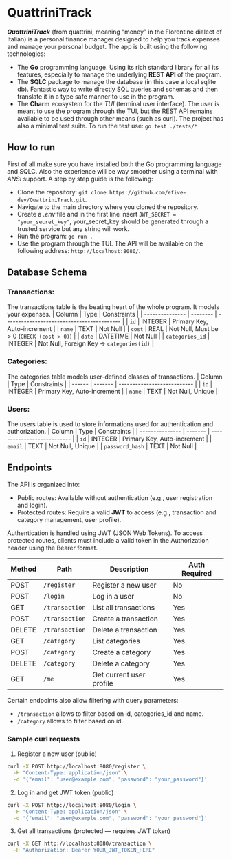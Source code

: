 # QuattriniTrack
***QuattriniTrack*** (from quattrini, meaning “money” in the Florentine dialect of Italian) is a personal finance manager designed to help you track expenses and manage your personal budget.
The app is built using the following technologies:
- The **Go** programming language. Using its rich standard library for all its features, especially to manage the underlying **REST API** of the program.
- The **SQLC** package to manage the database (in this case a local sqlite db). Fantastic way to write directly SQL queries and schemas and then translate it in a type safe manner to use in the program.
- The **Charm** ecosystem for the *TUI* (terminal user interface). The user is meant to use the program through the TUI, but the REST API remains available to be used through other means (such as curl).
The project has also a minimal test suite. To run the test use: ```go test ./tests/*```

## How to run
First of all make sure you have installed both the Go programming language and SQLC. Also the experience will be way smoother using a terminal with *ANSI* support. A step by step guide is the following:
- Clone the repository: ```git clone https://github.com/efive-dev/QuattriniTrack.git```.
- Navigate to the main directory where you cloned the repository.
- Create a *.env* file and in the first line insert ```JWT_SECRET = "your_secret_key"```, your_secret_key should be generated through a trusted service but any string will work.
- Run the program: ```go run .```
- Use the program through the TUI. The API will be available on the following address: ```http://localhost:8080/```.

## Database Schema
### Transactions:
The transactions table is the beating heart of the whole program. It models your expenses.
| Column          | Type     | Constraints                                |
| --------------- | -------- | ------------------------------------------ |
| `id`            | INTEGER  | Primary Key, Auto-increment                |
| `name`          | TEXT     | Not Null                                   |
| `cost`          | REAL     | Not Null, Must be > 0 (`CHECK (cost > 0)`) |
| `date`          | DATETIME | Not Null                                   |
| `categories_id` | INTEGER  | Not Null, Foreign Key → `categories(id)`   |

### Categories:
The categories table models user-defined classes of transactions.
| Column | Type    | Constraints                 |
| ------ | ------- | --------------------------- |
| `id`   | INTEGER | Primary Key, Auto-increment |
| `name` | TEXT    | Not Null, Unique            |

### Users:
The users table is used to store informations used for authentication and authorization.
| Column          | Type    | Constraints                 |
| --------------- | ------- | --------------------------- |
| `id`            | INTEGER | Primary Key, Auto-increment |
| `email`         | TEXT    | Not Null, Unique            |
| `password_hash` | TEXT    | Not Null                    |

## Endpoints
The API is organized into:
- Public routes: Available without authentication (e.g., user registration and login).
- Protected routes: Require a valid **JWT** to access (e.g., transaction and category management, user profile).

Authentication is handled using JWT (JSON Web Tokens). To access protected routes, clients must include a valid token in the Authorization header using the Bearer <token> format.

| Method | Path           | Description              | Auth Required |
| ------ | -------------- | ------------------------ | ------------- |
| POST   | `/register`    | Register a new user      | No            |
| POST   | `/login`       | Log in a user            | No            |
| GET    | `/transaction` | List all transactions    | Yes           |
| POST   | `/transaction` | Create a transaction     | Yes           |
| DELETE | `/transaction` | Delete a transaction     | Yes           |
| GET    | `/category`    | List categories          | Yes           |
| POST   | `/category`    | Create a category        | Yes           |
| DELETE | `/category`    | Delete a category        | Yes           |
| GET    | `/me`          | Get current user profile | Yes           |

Certain endpoints also allow filtering with query parameters:
- ```/transaction``` allows to filter based on id, categories_id and name.
- ```/category``` allows to filter based on id.

### Sample curl requests
1. Register a new user (public)
```bash
curl -X POST http://localhost:8080/register \
  -H "Content-Type: application/json" \
  -d '{"email": "user@example.com", "password": "your_password"}'
```
2. Log in and get JWT token (public)
```bash
curl -X POST http://localhost:8080/login \
  -H "Content-Type: application/json" \
  -d '{"email": "user@example.com", "password": "your_password"}'
```
3. Get all transactions (protected — requires JWT token)
```bash
curl -X GET http://localhost:8080/transaction \
  -H "Authorization: Bearer YOUR_JWT_TOKEN_HERE"
```
